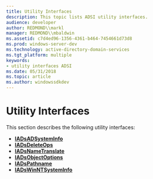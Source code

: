 ```yaml
---
title: Utility Interfaces
description: This topic lists ADSI utility interfaces.
audience: developer
author: REDMOND\\markl
manager: REDMOND\\mbaldwin
ms.assetid: c7d4ed96-1356-4361-b464-7454661d73d8
ms.prod: windows-server-dev
ms.technology: active-directory-domain-services
ms.tgt_platform: multiple
keywords:
- utility interfaces ADSI
ms.date: 05/31/2018
ms.topic: article
ms.author: windowssdkdev
---
```


# Utility Interfaces

This section describes the following utility interfaces:

-   [**IADsADSystemInfo**](/windows/win32/Iads/nn-iads-iadsadsysteminfo?branch=master)
-   [**IADsDeleteOps**](/windows/win32/Iads/nn-iads-iadsdeleteops?branch=master)
-   [**IADsNameTranslate**](/windows/win32/Iads/nn-iads-iadsnametranslate?branch=master)
-   [**IADsObjectOptions**](/windows/win32/Iads/nn-iads-iadsobjectoptions?branch=master)
-   [**IADsPathname**](/windows/win32/Iads/nn-iads-iadspathname?branch=master)
-   [**IADsWinNTSystemInfo**](/windows/win32/Iads/nn-iads-iadswinntsysteminfo?branch=master)

 

 




